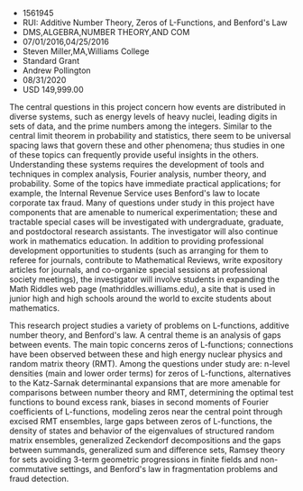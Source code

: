 
* 1561945
* RUI: Additive Number Theory, Zeros of L-Functions, and Benford's Law
* DMS,ALGEBRA,NUMBER THEORY,AND COM
* 07/01/2016,04/25/2016
* Steven Miller,MA,Williams College
* Standard Grant
* Andrew Pollington
* 08/31/2020
* USD 149,999.00

The central questions in this project concern how events are distributed in
diverse systems, such as energy levels of heavy nuclei, leading digits in sets
of data, and the prime numbers among the integers. Similar to the central limit
theorem in probability and statistics, there seem to be universal spacing laws
that govern these and other phenomena; thus studies in one of these topics can
frequently provide useful insights in the others. Understanding these systems
requires the development of tools and techniques in complex analysis, Fourier
analysis, number theory, and probability. Some of the topics have immediate
practical applications; for example, the Internal Revenue Service uses Benford's
law to locate corporate tax fraud. Many of questions under study in this project
have components that are amenable to numerical experimentation; these and
tractable special cases will be investigated with undergraduate, graduate, and
postdoctoral research assistants. The investigator will also continue work in
mathematics education. In addition to providing professional development
opportunities to students (such as arranging for them to referee for journals,
contribute to Mathematical Reviews, write expository articles for journals, and
co-organize special sessions at professional society meetings), the investigator
will involve students in expanding the Math Riddles web page
(mathriddles.williams.edu), a site that is used in junior high and high schools
around the world to excite students about mathematics.

This research project studies a variety of problems on L-functions, additive
number theory, and Benford's law. A central theme is an analysis of gaps between
events. The main topic concerns zeros of L-functions; connections have been
observed between these and high energy nuclear physics and random matrix theory
(RMT). Among the questions under study are: n-level densities (main and lower
order terms) for zeros of L-functions, alternatives to the Katz-Sarnak
determinantal expansions that are more amenable for comparisons between number
theory and RMT, determining the optimal test functions to bound excess rank,
biases in second moments of Fourier coefficients of L-functions, modeling zeros
near the central point through excised RMT ensembles, large gaps between zeros
of L-functions, the density of states and behavior of the eigenvalues of
structured random matrix ensembles, generalized Zeckendorf decompositions and
the gaps between summands, generalized sum and difference sets, Ramsey theory
for sets avoiding 3-term geometric progressions in finite fields and non-
commutative settings, and Benford's law in fragmentation problems and fraud
detection.
